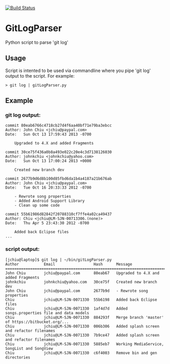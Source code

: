 [![Build Status](https://travis-ci.org/gaborantal/git-log-parser.svg?branch=master)](https://travis-ci.org/gaborantal/git-log-parser)

GitLogParser
============

Python script to parse 'git log'

## Usage
Script is intented to be used via commandline where you pipe 'git log' output to the script.  For example:

	> git log | gitLogParser.py

## Example
### git log output:

	commit 80eab6766c4718cb27d4f6aa40bf71e79ba3ebcc
	Author: John Chiu <jchiu@paypal.com>
	Date:   Sun Oct 13 17:59:43 2013 -0700

	    Upgraded to 4.X and added Fragments

	commit 30ce75f436a0b8a493e022c20e4c3d7138126030
	Author: johnkchiu <johnkchiu@yahoo.com>
	Date:   Sun Oct 13 17:00:24 2013 +0000

	    Created new branch dev

	commit 2677b9d6d8b100d85fbd6da1b4a4187a21b676ab
	Author: John Chiu <jchiu@paypal.com>
	Date:   Tue Oct 16 20:33:33 2012 -0700

	    - Rewrote song properties
	    - Added Android Support Library
	    - Clean up some code

	commit 55b61986d82842f20788310cf7ffe4a02ca49437
	Author: Chiu <jchiu@LM-SJN-00713306.(none)>
	Date:   Thu Apr 5 23:43:30 2012 -0700

	    Added back Eclipse files
	...

### script output:


	[jchiu@laptop]$ git log | ~/bin/gitLogParser.py
	Author           Email                 Hash      Message
	=================================================================================
	John Chiu        jchiu@paypal.com      80eab67   Upgraded to 4.X and added Fragments
	johnkchiu        johnkchiu@yahoo.com   30ce75f   Created new branch dev
	John Chiu        jchiu@paypal.com      2677b9d   - Rewrote song properties
	Chiu             jchiu@LM-SJN-0071330  55b6198   Added back Eclipse files
	Chiu             jchiu@LM-SJN-0071330  1af4d7d   Added songs.properties file and data models
	Chiu             jchiu@LM-SJN-0071330  884293f   Merge branch 'master' of https://bitbucket.org/... 
	Chiu             jchiu@LM-SJN-0071330  006b306   Added splash screen and refactor filenames
	Chiu             jchiu@LM-SJN-0071330  7b9ce47   Added splash screen and refactor filenames
	Chiu             jchiu@LM-SJN-0071330  5885eb7   Working MediaService, SongList and SongView
	Chiu             jchiu@LM-SJN-0071330  c6f4003   Remove bin and gen directories
	
